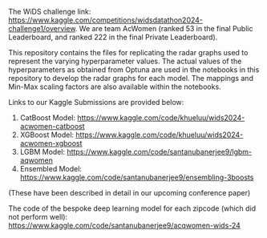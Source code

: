 The WiDS challenge link: https://www.kaggle.com/competitions/widsdatathon2024-challenge1/overview.
We are team AcWomen (ranked 53 in the final Public Leaderboard, and ranked 222 in the final Private Leaderboard).

This repository contains the files for replicating the radar graphs used to represent the varying hyperparameter values.
The actual values of the hyperparameters as obtained from Optuna are used in the notebooks in this repository to develop the radar graphs for each model.
The mappings and Min-Max scaling factors are also available within the notebooks.

Links to our Kaggle Submissions are provided below:
1) CatBoost Model: https://www.kaggle.com/code/khueluu/wids2024-acwomen-catboost
2) XGBoost Model: https://www.kaggle.com/code/khueluu/wids2024-acwomen-xgboost
3) LGBM Model: https://www.kaggle.com/code/santanubanerjee9/lgbm-aqwomen
4) Ensembled Model: https://www.kaggle.com/code/santanubanerjee9/ensembling-3boosts

(These have been described in detail in our upcoming conference paper)

The code of the bespoke deep learning model for each zipcode (which did not perform well): https://www.kaggle.com/code/santanubanerjee9/acqwomen-wids-24
